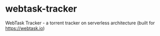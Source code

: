 # webtask-tracker
WebTask Tracker - a torrent tracker on serverless architecture (built for https://webtask.io)

